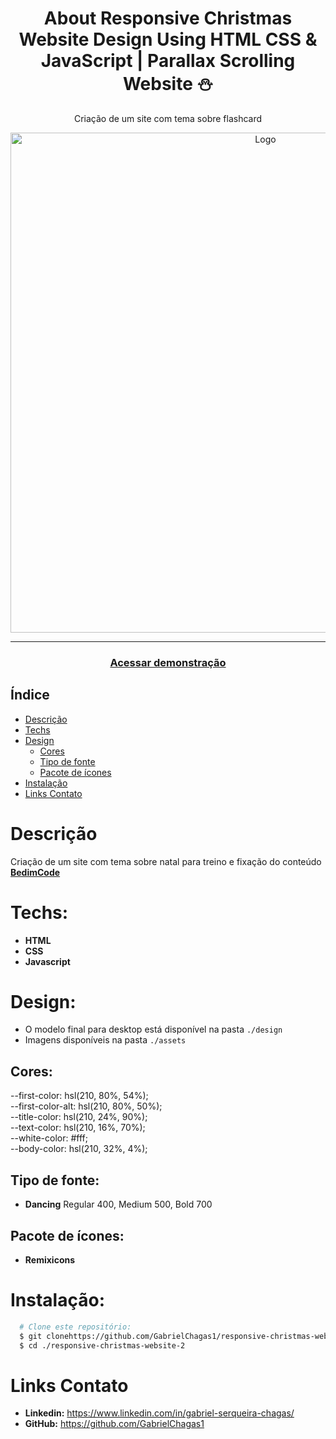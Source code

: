 <div align="center">
    <h1 align="center">About Responsive Christmas Website Design Using HTML CSS & JavaScript | Parallax Scrolling Website ⛄️</h1>
    <p>Criação de um site com tema sobre flashcard</p>
    <img src="./assets/img/preview.png" alt="Logo" width="800">
</div>

---
<h3 align="center">
  <a href="https://responsive-christmas-website-2.vercel.app/">Acessar demonstração</a>
</h3>

## Índice

* [Descrição](#descrição)
* [Techs](#techs)
* [Design](#design)
  * [Cores](#cores)
  * [Tipo de fonte](#tipo-de-fonte)
  * [Pacote de ícones](#pacote-de-ícones)
* [Instalação](#instalação)
* [Links Contato](#links-contato)

# Descrição
Criação de um site com tema sobre natal para treino e fixação do conteúdo [**BedimCode**](https://www.youtube.com/channel/UCgkDs77BoEhMIgRUB4MKrtQ)

# Techs: 
- **HTML**
- **CSS**
- **Javascript**

# Design:
- O modelo final para desktop está disponível na pasta `./design`
- Imagens disponíveis na pasta `./assets`<br>

## Cores:
  --first-color: hsl(210, 80%, 54%);<br>
  --first-color-alt: hsl(210, 80%, 50%);<br>
  --title-color: hsl(210, 24%, 90%);<br>
  --text-color: hsl(210, 16%, 70%);<br>
  --white-color: #fff;<br>
  --body-color: hsl(210, 32%, 4%);<br>

## Tipo de fonte:
- **Dancing** Regular 400, Medium 500, Bold 700

## Pacote de ícones:
- **Remixicons**

# Instalação:
```bash
  # Clone este repositório:
  $ git clonehttps://github.com/GabrielChagas1/responsive-christmas-website-2.git
  $ cd ./responsive-christmas-website-2
```

# Links Contato
- **Linkedin:** https://www.linkedin.com/in/gabriel-serqueira-chagas/<br>
- **GitHub:** https://github.com/GabrielChagas1<br>